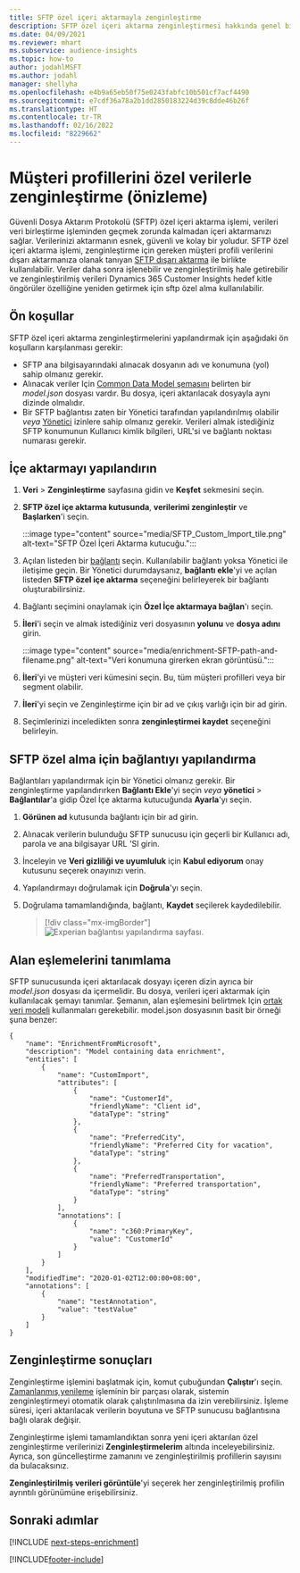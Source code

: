 ```yaml
---
title: SFTP özel içeri aktarmayla zenginleştirme
description: SFTP özel içeri aktarma zenginleştirmesi hakkında genel bilgiler.
ms.date: 04/09/2021
ms.reviewer: mhart
ms.subservice: audience-insights
ms.topic: how-to
author: jodahlMSFT
ms.author: jodahl
manager: shellyha
ms.openlocfilehash: e4b9a65eb50f75e0243fabfc10b501cf7acf4490
ms.sourcegitcommit: e7cdf36a78a2b1dd2850183224d39c8dde46b26f
ms.translationtype: HT
ms.contentlocale: tr-TR
ms.lasthandoff: 02/16/2022
ms.locfileid: "8229662"
---
```

# <a name="enrich-customer-profiles-with-custom-data-preview"></a>Müşteri profillerini özel verilerle zenginleştirme (önizleme)

Güvenli Dosya Aktarım Protokolü (SFTP) özel içeri aktarma işlemi, verileri veri birleştirme işleminden geçmek zorunda kalmadan içeri aktarmanızı sağlar. Verilerinizi aktarmanın esnek, güvenli ve kolay bir yoludur. SFTP özel içeri aktarma işlemi, zenginleştirme için gereken müşteri profili verilerini dışarı aktarmanıza olanak tanıyan [SFTP dışarı aktarma](export-sftp.md) ile birlikte kullanılabilir. Veriler daha sonra işlenebilir ve zenginleştirilmiş hale getirebilir ve zenginleştirilmiş verileri Dynamics 365 Customer Insights hedef kitle öngörüler özelliğine yeniden getirmek için sftp özel alma kullanılabilir.

## <a name="prerequisites"></a>Ön koşullar

SFTP özel içeri aktarma zenginleştirmelerini yapılandırmak için aşağıdaki ön koşulların karşılanması gerekir:

- SFTP ana bilgisayarındaki alınacak dosyanın adı ve konumuna (yol) sahip olmanız gerekir.
- Alınacak veriler Için [Common Data Model şemasını](/common-data-model/) belirten bir *model.json* dosyası vardır. Bu dosya, içeri aktarılacak dosyayla aynı dizinde olmalıdır.
- Bir SFTP bağlantısı zaten bir Yönetici tarafından yapılandırılmış olabilir *veya* [Yönetici](permissions.md#administrator) izinlere sahip olmanız gerekir. Verileri almak istediğiniz SFTP konumunun Kullanıcı kimlik bilgileri, URL'si ve bağlantı noktası numarası gerekir.


## <a name="configure-the-import"></a>İçe aktarmayı yapılandırın

1. **Veri** > **Zenginleştirme** sayfasına gidin ve **Keşfet** sekmesini seçin.

1. **SFTP özel içe aktarma kutusunda**, **verilerimi zenginleştir** ve **Başlarken**'i seçin.

   :::image type="content" source="media/SFTP_Custom_Import_tile.png" alt-text="SFTP Özel İçeri Aktarma kutucuğu.":::

1. Açılan listeden bir [bağlantı](connections.md) seçin. Kullanılabilir bağlantı yoksa Yönetici ile iletişime geçin. Bir Yönetici durumdaysanız, **bağlantı ekle**'yi ve açılan listeden **SFTP özel içe aktarma** seçeneğini belirleyerek bir bağlantı oluşturabilirsiniz.

1. Bağlantı seçimini onaylamak için **Özel İçe aktarmaya bağlan**'ı seçin.

1.  **İleri**'i seçin ve almak istediğiniz veri dosyasının **yolunu** ve **dosya adını** girin.

    :::image type="content" source="media/enrichment-SFTP-path-and-filename.png" alt-text="Veri konumuna girerken ekran görüntüsü.":::

1. **İleri**'yi ve müşteri veri kümesini seçin. Bu, tüm müşteri profilleri veya bir segment olabilir.

1. **İleri**'yi seçin ve Zenginleştirme için bir ad ve çıkış varlığı için bir ad girin. 

1. Seçimlerinizi inceledikten sonra **zenginleştirmei kaydet** seçeneğini belirleyin.

## <a name="configure-the-connection-for-sftp-custom-import"></a>SFTP özel alma için bağlantıyı yapılandırma 

Bağlantıları yapılandırmak için bir Yönetici olmanız gerekir. Bir zenginleştirme yapılandırırken **Bağlantı Ekle**'yi seçin *veya* **yönetici** > **Bağlantılar**'a gidip Özel İçe aktarma kutucuğunda **Ayarla**'yı seçin.

1. **Görünen ad** kutusunda bağlantı için bir ad girin.

1. Alınacak verilerin bulunduğu SFTP sunucusu için geçerli bir Kullanıcı adı, parola ve ana bilgisayar URL 'SI girin.

1. İnceleyin ve **Veri gizliliği ve uyumluluk** için **Kabul ediyorum** onay kutusunu seçerek onayınızı verin.

1. Yapılandırmayı doğrulamak için **Doğrula**'yı seçin.

1. Doğrulama tamamlandığında, bağlantı, **Kaydet** seçilerek kaydedilebilir.

   > [!div class="mx-imgBorder"]
   > ![Experian bağlantısı yapılandırma sayfası.](media/enrichment-SFTP-connection.png "Experian bağlantı Yapılandırması sayfası")


## <a name="defining-field-mappings"></a>Alan eşlemelerini tanımlama 

SFTP sunucusunda içeri aktarılacak dosyayı içeren dizin ayrıca bir *model.json* dosyası da içermelidir. Bu dosya, verileri içeri aktarmak için kullanılacak şemayı tanımlar. Şemanın, alan eşlemesini belirtmek Için [ortak veri modeli](/common-data-model/) kullanmaları gerekebilir. model.json dosyasının basit bir örneği şuna benzer:

```
{
    "name": "EnrichmentFromMicrosoft",
    "description": "Model containing data enrichment",
    "entities": [
        {
            "name": "CustomImport",
            "attributes": [
                {
                    "name": "CustomerId",
                    "friendlyName": "Client id",
                    "dataType": "string"
                },
                {
                    "name": "PreferredCity",
                    "friendlyName": "Preferred City for vacation",
                    "dataType": "string"
                },
                {
                    "name": "PreferredTransportation",
                    "friendlyName": "Preferred transportation",
                    "dataType": "string"
                }
            ],
            "annotations": [
                {
                    "name": "c360:PrimaryKey",
                    "value": "CustomerId"
                }
            ]
        }
    ],
    "modifiedTime": "2020-01-02T12:00:00+08:00",
    "annotations": [
        {
            "name": "testAnnotation",
            "value": "testValue"
        }
    ]
}
```

## <a name="enrichment-results"></a>Zenginleştirme sonuçları

Zenginleştirme işlemini başlatmak için, komut çubuğundan **Çalıştır**'ı seçin. [Zamanlanmış yenileme](system.md#schedule-tab) işleminin bir parçası olarak, sistemin zenginleştirmeyi otomatik olarak çalıştırılmasına da izin verebilirsiniz. İşleme süresi, içeri aktarılacak verilerin boyutuna ve SFTP sunucusu bağlantısına bağlı olarak değişir.

Zenginleştirme işlemi tamamlandıktan sonra yeni içeri aktarılan özel zenginleştirme verilerinizi **Zenginleştirmelerim** altında inceleyebilirsiniz. Ayrıca, son güncelleştirme zamanını ve zenginleştirilmiş profillerin sayısını da bulacaksınız.

**Zenginleştirilmiş verileri görüntüle**'yi seçerek her zenginleştirilmiş profilin ayrıntılı görünümüne erişebilirsiniz.

## <a name="next-steps"></a>Sonraki adımlar

[!INCLUDE [next-steps-enrichment](../includes/next-steps-enrichment.md)]

[!INCLUDE[footer-include](../includes/footer-banner.md)]
